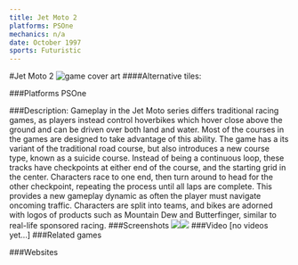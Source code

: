 ```yaml
---
title: Jet Moto 2
platforms: PSOne
mechanics: n/a
date: October 1997
sports: Futuristic
---
```

#Jet Moto 2
![game cover art](- "Logo Title Text 1")
####Alternative tiles:

###Platforms
PSOne

###Description:
Gameplay in the Jet Moto series differs traditional racing games, as players instead control hoverbikes which hover close above the ground and can be driven over both land and water. Most of the courses in the games are designed to take advantage of this ability. 
The game has a its variant of the traditional road course, but also introduces a new course type, known as a suicide course. Instead of being a continuous loop, these tracks have checkpoints at either end of the course, and the starting grid in the center. Characters race to one end, then turn around to head for the other checkpoint, repeating the process until all laps are complete. This provides a new gameplay dynamic as often the player must navigate oncoming traffic. Characters are split into teams, and bikes are adorned with logos of products such as Mountain Dew and Butterfinger, similar to real-life sponsored racing.
###Screenshots
<a target="_blank" rel="noopener noreferrer" href="//images.igdb.com/igdb/image/upload/t_cover_big/kualqmspml4wehjjmssv.jpg"><img src="//images.igdb.com/igdb/image/upload/t_thumb/kualqmspml4wehjjmssv.jpg"/></a><a target="_blank" rel="noopener noreferrer" href="//images.igdb.com/igdb/image/upload/t_cover_big/fghacg2qqtemsvasqrhu.jpg"><img src="//images.igdb.com/igdb/image/upload/t_thumb/fghacg2qqtemsvasqrhu.jpg"/></a>
###Video
[no videos yet...]
###Related games

###Websites

